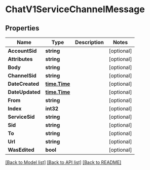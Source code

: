 # ChatV1ServiceChannelMessage

## Properties

Name | Type | Description | Notes
------------ | ------------- | ------------- | -------------
**AccountSid** | **string** |  | [optional] 
**Attributes** | **string** |  | [optional] 
**Body** | **string** |  | [optional] 
**ChannelSid** | **string** |  | [optional] 
**DateCreated** | [**time.Time**](time.Time.md) |  | [optional] 
**DateUpdated** | [**time.Time**](time.Time.md) |  | [optional] 
**From** | **string** |  | [optional] 
**Index** | **int32** |  | [optional] 
**ServiceSid** | **string** |  | [optional] 
**Sid** | **string** |  | [optional] 
**To** | **string** |  | [optional] 
**Url** | **string** |  | [optional] 
**WasEdited** | **bool** |  | [optional] 

[[Back to Model list]](../README.md#documentation-for-models) [[Back to API list]](../README.md#documentation-for-api-endpoints) [[Back to README]](../README.md)


